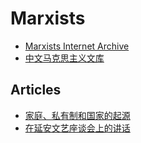 # Marxists

- [Marxists Internet Archive](https://www.marxists.org/)
- [中文马克思主义文库](https://www.marxists.org/chinese/)

## Articles

- [家庭、私有制和国家的起源](https://www.marxists.org/chinese/engels/marxist.org-chinese-engels-1884-3.htm)
- [在延安文艺座谈会上的讲话](https://www.marxists.org/chinese/maozedong/marxist.org-chinese-mao-194205.htm)

